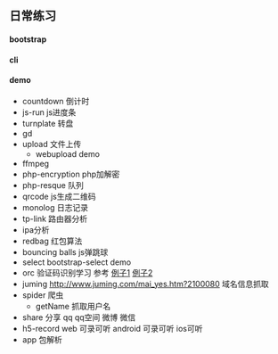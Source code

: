 ## 日常练习
#### bootstrap

#### cli

#### demo
- countdown 倒计时
- js-run js进度条
- turnplate 转盘
- gd
- upload 文件上传
    - webupload demo
- ffmpeg
- php-encryption php加解密
- php-resque 队列
- qrcode js生成二维码
- monolog 日志记录
- tp-link 路由器分析
- ipa分析
- redbag 红包算法
- bouncing balls    js弹跳球
- select bootstrap-select demo
- orc  验证码识别学习 参考 [例子1](https://segmentfault.com/a/1190000008729322) [例子2](https://segmentfault.com/a/1190000004361370)
- juming http://www.juming.com/mai_yes.htm?2100080 域名信息抓取
- spider 爬虫
    - getName 抓取用户名
- share 分享 qq qq空间 微博 微信
- h5-record web 可录可听 android 可录可听  ios可听
- app 包解析

